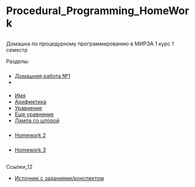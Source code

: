 # Procedural_Programming_HomeWork

##
Домашка по процедурному программированию в МИРЭА 1 курс 1 семестр

Разделы:
###
 - [Домашняя работа №1](HomeWork_1)
 - 
####
- [Имя](HomeWork_1/task_name)
- [Арифметика](HomeWork_1/task_arithmetic)
- [Уравнение](HomeWork_1/task_equation)
- [Еще уравнение](HomeWork_1/task_quadratic_equation)
- [Лампа со шторой](HomeWork_1/task_lamp_with_curtain)

  
###
 - [Homework 2](HomeWork_2)
    
    
###
 - [Homework 3](HomeWork_3)



##
Ссылки_12

 - [Источник с заданиями/конспектом](https://lizochekk.jimdofree.com/)
